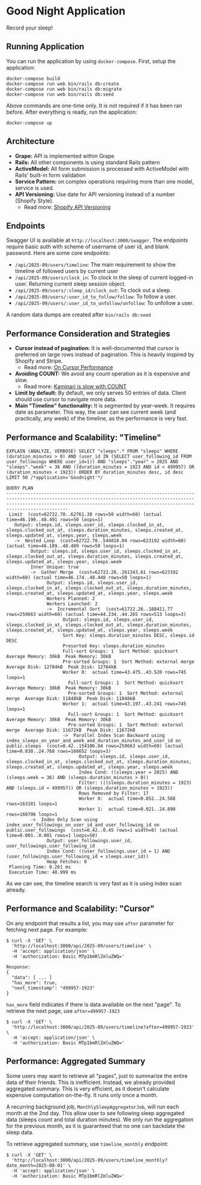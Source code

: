 # Good Night Application

Record your sleep!

## Running Application

You can run the application by using `docker-compose`. First, setup the application:

    docker-compose build
    docker-compose run web bin/rails db:create
    docker-compose run web bin/rails db:migrate
    docker-compose run web bin/rails db:seed

Above commands are one-time only. It is not required if it has been ran before. After everything is ready,
run the application:

    docker-compose up

## Architecture

- **Grape:** API is implemented within Grape
- **Rails:** All other components is using standard Rails pattern
- **ActiveModel:** All form submission is processed with ActiveModel
  with Rails' built-in form validation
- **Service Pattern:** on complex operations requiring more than one
  model, service is used.
- **API Versioning:** Use date for API versioning instead of a number
  (Shopify Style).
  - Read more: [Shopify API Versioning](https://shopify.dev/docs/api/usage/versioning)

## Endpoints

Swagger UI is available at `http://localhost:3000/swagger`. The endpoints require basic auth with scheme of username of
user id, and blank password. Here are some core endpoints:

- `/api/2025-09/users/timeline`: The main requirement to show the timeline of followed users by current user
- `/api/2025-09/users/clock_in`: To clock in the sleep of current logged-in user. Returning current sleep session object.
- `/api/2025-09/users/:sleep_id/clock_out`: To clock out a sleep.
- `/api/2025-09/users/:user_id_to_follow/follow`: To follow a user.
- `/api/2025-09/users/:user_id_to_unfollow/unfollow`: To unfollow a user.

A random data dumps are created after `bin/rails db:seed`

## Performance Consideration and Strategies

- **Cursor instead of pagination:** It is well-documented that
  cursor is preferred on large rows instead of pagination. This is
  heavily inspired by Shopify and Stripe.
  - Read more: [On Cursor Performance](https://shopify.engineering/pagination-relative-cursors)
- **Avoiding COUNT:** We avoid any count operation as it is expensive and slow.
  - Read more: [Kaminari is slow with COUNT](https://stackoverflow.com/questions/21839330/kaminari-is-slow-with-count-on-a-huge-table-in-postgres)
- **Limit by default:** By default, we only serves 50 entries of data. Client should use cursor to navigate
  more data.
- **Main "Timeline" functionality:** It is segmented by year-week. It requires date as parameter. This way,
  the user can see current week (and practically, any week) of the timeline, as the performance is very fast.

## Performance and Scalability: "Timeline"

    EXPLAIN (ANALYZE, VERBOSE) SELECT "sleeps".* FROM "sleeps" WHERE (duration_minutes > 0) AND (user_id IN (SELECT user_following_id FROM user_followings WHERE user_id=1)) AND "sleeps"."year" = 2025 AND "sleeps"."week" = 36 AND ((duration_minutes = 1923 AND id < 499957) OR (duration_minutes < 1923)) ORDER BY duration_minutes desc, id desc LIMIT 50 /*application='Goodnight'*/
                                                                                                                   QUERY PLAN
    -----------------------------------------------------------------------------------------------------------------------------------------------------------------------------------------------------------------------------------------
     Limit  (cost=62722.70..62761.38 rows=50 width=60) (actual time=46.190..48.491 rows=50 loops=1)
       Output: sleeps.id, sleeps.user_id, sleeps.clocked_in_at, sleeps.clocked_out_at, sleeps.duration_minutes, sleeps.created_at, sleeps.updated_at, sleeps.year, sleeps.week
       ->  Nested Loop  (cost=62722.70..544818.04 rows=623192 width=60) (actual time=46.189..48.489 rows=50 loops=1)
             Output: sleeps.id, sleeps.user_id, sleeps.clocked_in_at, sleeps.clocked_out_at, sleeps.duration_minutes, sleeps.created_at, sleeps.updated_at, sleeps.year, sleeps.week
             Inner Unique: true
             ->  Gather Merge  (cost=62722.28..261343.61 rows=623192 width=60) (actual time=46.174..48.448 rows=50 loops=1)
                   Output: sleeps.id, sleeps.user_id, sleeps.clocked_in_at, sleeps.clocked_out_at, sleeps.duration_minutes, sleeps.created_at, sleeps.updated_at, sleeps.year, sleeps.week
                   Workers Planned: 2
                   Workers Launched: 2
                   ->  Incremental Sort  (cost=61722.26..188411.77 rows=259663 width=60) (actual time=44.234..44.265 rows=513 loops=3)
                         Output: sleeps.id, sleeps.user_id, sleeps.clocked_in_at, sleeps.clocked_out_at, sleeps.duration_minutes, sleeps.created_at, sleeps.updated_at, sleeps.year, sleeps.week
                         Sort Key: sleeps.duration_minutes DESC, sleeps.id DESC
                         Presorted Key: sleeps.duration_minutes
                         Full-sort Groups: 1  Sort Method: quicksort  Average Memory: 30kB  Peak Memory: 30kB
                         Pre-sorted Groups: 1  Sort Method: external merge  Average Disk: 12784kB  Peak Disk: 12784kB
                         Worker 0:  actual time=43.475..43.520 rows=745 loops=1
                           Full-sort Groups: 1  Sort Method: quicksort  Average Memory: 30kB  Peak Memory: 30kB
                           Pre-sorted Groups: 1  Sort Method: external merge  Average Disk: 11848kB  Peak Disk: 11848kB
                         Worker 1:  actual time=43.197..43.241 rows=745 loops=1
                           Full-sort Groups: 1  Sort Method: quicksort  Average Memory: 30kB  Peak Memory: 30kB
                           Pre-sorted Groups: 1  Sort Method: external merge  Average Disk: 11672kB  Peak Disk: 11672kB
                         ->  Parallel Index Scan Backward using index_sleeps_on_year_and_week_and_duration_minutes_and_user_id on public.sleeps  (cost=0.42..154106.84 rows=259663 width=60) (actual time=0.030..24.768 rows=166652 loops=3)
                               Output: sleeps.id, sleeps.user_id, sleeps.clocked_in_at, sleeps.clocked_out_at, sleeps.duration_minutes, sleeps.created_at, sleeps.updated_at, sleeps.year, sleeps.week
                               Index Cond: ((sleeps.year = 2025) AND (sleeps.week = 36) AND (sleeps.duration_minutes > 0))
                               Filter: (((sleeps.duration_minutes = 1923) AND (sleeps.id < 499957)) OR (sleeps.duration_minutes < 1923))
                               Rows Removed by Filter: 17
                               Worker 0:  actual time=0.052..24.568 rows=163181 loops=1
                               Worker 1:  actual time=0.021..24.890 rows=160706 loops=1
             ->  Index Only Scan using index_user_followings_on_user_id_and_user_following_id on public.user_followings  (cost=0.42..0.45 rows=1 width=8) (actual time=0.001..0.001 rows=1 loops=50)
                   Output: user_followings.user_id, user_followings.user_following_id
                   Index Cond: ((user_followings.user_id = 1) AND (user_followings.user_following_id = sleeps.user_id))
                   Heap Fetches: 0
     Planning Time: 0.261 ms
     Execution Time: 48.999 ms

As we can see, the timeline search is very fast as it is using index scan already.

## Performance and Scalability: "Cursor"

On any endpoint that results a list, you may use `after` parameter for fetching next page. For example:

    $ curl -X 'GET' \
      'http://localhost:3000/api/2025-09/users/timeline' \
      -H 'accept: application/json' \
      -H 'authorization: Basic MTp1bmRlZmluZWQ='

    Response:
    {
      "data": [ ... ]
      "has_more": true,
      "next_timestamp": "499957-1923"
    }

`has_more` field indicates if there is data available on the next "page". To retrieve the next page,
use `after=499957-1923`

    $ curl -X 'GET' \
      'http://localhost:3000/api/2025-09/users/timeline?after=499957-1923' \
      -H 'accept: application/json' \
      -H 'authorization: Basic MTp1bmRlZmluZWQ='


## Performance: Aggregated Summary

Some users may want to retrieve all "pages", just to summarize the entire data of their friends. This is
inefficient. Instead, we already provided aggregated summary. This is very efficient, as it doesn't calculate
expensive computation on-the-fly. It runs only once a month.

A recurring background job, `MonthlySleepAggregatorJob`, will run each month at the 2nd day. This allow user to see
following sleep aggregated data (sleeps count and total duration minutes). We only run the aggregation for the previous
month, as it is guaranteed that no one can backdate the sleep data.

To retrieve aggregated summary, use `timeline_monthly` endpoint:

    $ curl -X 'GET' \
      'http://localhost:3000/api/2025-09/users/timeline_monthly?date_month=2025-08-01' \
      -H 'accept: application/json' \
      -H 'authorization: Basic MTp1bmRlZmluZWQ='
